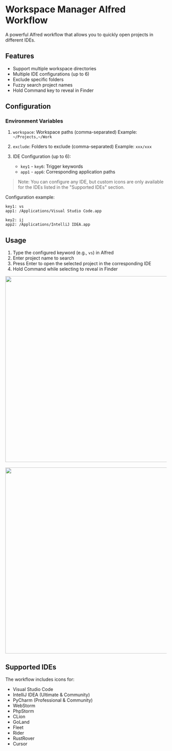 # Workspace Manager Alfred Workflow

A powerful Alfred workflow that allows you to quickly open projects in different IDEs.

## Features

- Support multiple workspace directories
- Multiple IDE configurations (up to 6)
- Exclude specific folders
- Fuzzy search project names
- Hold Command key to reveal in Finder

## Configuration

### Environment Variables

1. `workspace`: Workspace paths (comma-separated) Example: `~/Projects,~/Work`

2. `exclude`: Folders to exclude (comma-separated) Example: `xxx/xxx`

3. IDE Configuration (up to 6):
   - `key1` - `key6`: Trigger keywords
   - `app1` - `app6`: Corresponding application paths

> Note: You can configure any IDE, but custom icons are only available for the IDEs listed in the "Supported IDEs" section.

Configuration example:

```
key1: vs
app1: /Applications/Visual Studio Code.app

key2: ij
app2: /Applications/IntelliJ IDEA.app
```

## Usage

1. Type the configured keyword (e.g., `vs`) in Alfred
2. Enter project name to search
3. Press Enter to open the selected project in the corresponding IDE
4. Hold Command while selecting to reveal in Finder

<image src="./usage1.png" width="580">
<br />
<br />
<image src="./usage2.png" width="580">

## Supported IDEs

The workflow includes icons for:

- Visual Studio Code
- IntelliJ IDEA (Ultimate & Community)
- PyCharm (Professional & Community)
- WebStorm
- PhpStorm
- CLion
- GoLand
- Fleet
- Rider
- RustRover
- Cursor

